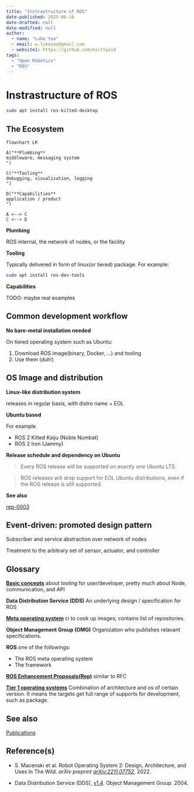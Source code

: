 ```yaml
---
title: "Instrastructure of ROS"
date-published: 2025-06-16
date-drafted: null
date-modified: null
author:
  - name: "Luke Yoo"
  - email: w.lukeyoo@gmail.com
  - website1: https://github.com/micttyoid
tags:
  - "Open Robotics"
  - "ROS"
---
```


# Instrastructure of ROS

```sh
sudo apt install ros-kilted-desktop
```

## The Ecosystem

```[mermaid]
flowchart LR

A("**Plumbing**
middleware, messaging system
")

C("**Tooling**
debugging, visualization, logging
")

D("**Capabilities**
application / product
")

A <--> C
C <--> D
```

**Plumbing**

ROS internal, the network of nodes, or the facility

**Tooling**

Typically delivered in form of linux(or tiered) package. For example:

```sh
sudo apt install ros-dev-tools
```

**Capabilities**

TODO: maybe real examples


## Common development workflow

**No bare-metal installation needed**

On tiered operating system such as Ubuntu:
1. Download ROS image(binary, Docker, ...) and tooling
2. Use them (duh!)

## OS Image and distribution

**Linux-like distribution system**

releases in regular basis, with distro name + EOL

**Ubuntu based**

For example
- ROS 2 Kilted Kaiju (Noble Numbat)
- ROS 2 Iron (Jammy)


**Release schedule and dependency on Ubuntu**

> Every ROS release will be supported on exactly one Ubuntu LTS. 

> ROS releases will drop support for EOL Ubuntu distributions, even if the ROS release is still supported. 

**See also**

[rep-0003](https://www.ros.org/reps/rep-0003.html)

## Event-driven: promoted design pattern

Subscriber and service abstraction over network of nodes

Treatment to the arbitrary set of sensor, actuator, and controller

## Glossary

[**Basic concepts**](https://docs.ros.org/en/rolling/Concepts/Basic.html) about _tooling_ for user/developer, pretty much about Node, communication, and API

**Data Distribution Service (DDS)** An underlying design / specification for ROS

[**Meta operating system**](https://github.com/ros2/ros2) ci to cook up images;
contains list of repositories.

**Object Management Group (OMG)** Organization who publishes relavant specifications.

**ROS** one of the followings:
- The ROS meta operating system
- The framework

[**ROS Enhancement Proposals(Rep)**](https://ros.org/reps/rep-0000.html)
similar to RFC

[**Tier 1 operating systems**](https://www.ros.org/reps/rep-2000.html#id39)
Combination of architecture and os of certain version. It means the targets get full range of supports for development, such as package.

## See also

[Publications](https://wiki.ros.org/Papers)

## Reference(s)

- S. Macenski et al. Robot Operating System 2: Design, Architecture, and Uses In The Wild. _arXiv preprint [arXiv:2211.07752](https://doi.org/10.48550/arXiv.2211.07752)_, 2022.

- Data Distribution Service (DDS), [v1.4](https://www.omg.org/spec/DDS/1.4/PDF). Object Management Group. 2004.
